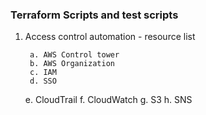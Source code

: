 ### Terraform Scripts and test scripts ###

1. Access control automation - resource list

        a. AWS Control tower
        b. AWS Organization
        c. IAM
        d. SSO
	e. CloudTrail
	f. CloudWatch
	g. S3
	h. SNS

